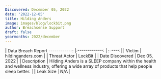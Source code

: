 ```yaml
---
Discovered: December 05, 2022
date: '2022-12-05'
title: Hilding Anders
image: images/blog/lockbit.png
author: Breachsense Support
draft: false
yearmonths: 2022/december
---
```



| Data Breach Report
------------:     |:-------------:    | :-----:|
| Victim      | hildinganders.com      | 
| Threat Actor      | LockBit      | 
| Date Discovered      | Dec 05, 2022      | 
| Description      | Hilding Anders is a SLEEP company within the health and wellness industry, offering a wide array of products that help people sleep better.      | 
| Leak Size      | N/A      | 

